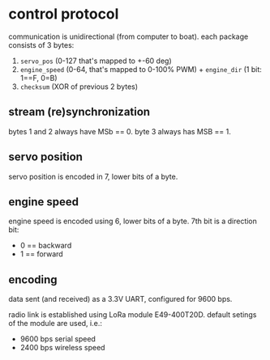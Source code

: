 # control protocol

communication is unidirectional (from computer to boat).
each package consists of 3 bytes:
1. `servo_pos` (0-127 that's mapped to +-60 deg)
2. `engine_speed` (0-64, that's mapped to 0-100% PWM)  + `engine_dir` (1 bit: 1==F, 0=B)
3. `checksum` (XOR of previous 2 bytes)


## stream (re)synchronization
bytes 1 and 2 always have MSb == 0.
byte 3 always has MSB == 1.

## servo position
servo position is encoded in 7, lower bits of a byte.

## engine speed
engine speed is encoded using 6, lower bits of a byte.
7th bit is a direction bit:
* 0 == backward
* 1 == forward

## encoding
data sent (and received) as a 3.3V UART, configured for 9600 bps.

radio link is established using LoRa module E49-400T20D.
default setings of the module are used, i.e.:
- 9600 bps serial speed
- 2400 bps wireless speed
